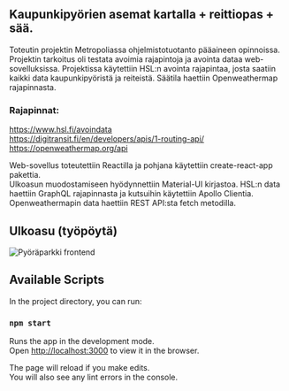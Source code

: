 ## Kaupunkipyörien asemat kartalla + reittiopas + sää.
Toteutin projektin Metropoliassa ohjelmistotuotanto pääaineen opinnoissa. Projektin tarkoitus oli testata avoimia rajapintoja ja avointa dataa web-sovelluksissa.
Projektissa käytettiin HSL:n avointa rajapintaa, josta saatiin kaikki data kaupunkipyöristä ja reiteistä. Säätila haettiin Openweathermap rajapinnasta.

### Rajapinnat:
https://www.hsl.fi/avoindata <br />
https://digitransit.fi/en/developers/apis/1-routing-api/ <br />
https://openweathermap.org/api <br />

Web-sovellus toteutettiin Reactilla ja pohjana käytettiin create-react-app pakettia.<br />
Ulkoasun muodostamiseen hyödynnettiin Material-UI kirjastoa. 
HSL:n data haettiin GraphQL rajapinnasta ja kutsuihin käytettiin Apollo Clientia. Openweathermapin data haettiin REST API:sta fetch metodilla. 

## Ulkoasu (työpöytä)
![Pyöräparkki frontend](https://i.imgur.com/qdk5SnO.jpg)


## Available Scripts

In the project directory, you can run:

### `npm start`

Runs the app in the development mode.<br />
Open [http://localhost:3000](http://localhost:3000) to view it in the browser.

The page will reload if you make edits.<br />
You will also see any lint errors in the console.
